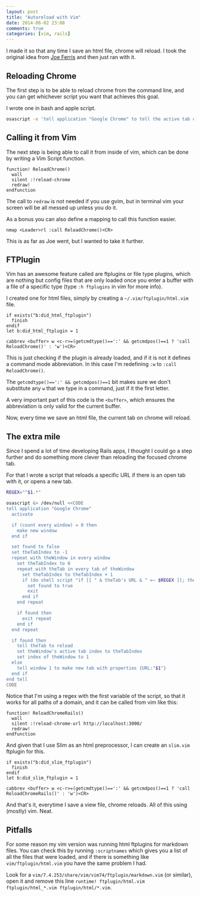 ```yaml
---
layout: post
title: "Autoreload with Vim"
date: 2014-06-02 23:08
comments: true
categories: [vim, rails]
---
```


I made it so that any time I save an html file, chrome will reload. I took the original idea from [Joe
Ferris](https://github.com/jferris/dotfiles/blob/master/vim/plugin/chrome.vim)
and then just ran with it.

## Reloading Chrome

The first step is to be able to reload chrome from the command line, and you can
get whichever script you want that achieves this goal.

I wrote one in bash and apple script.

``` bash
osascript -e 'tell application "Google Chrome" to tell the active tab of its first window to reload'
```

## Calling it from Vim

The next step is being able to call it from inside of vim, which can be done by
writing a Vim Script function.

``` vim
function! ReloadChrome()
  wall
  silent :!reload-chrome
  redraw!
endfunction
```

The call to `redraw` is not needed if you use gvim, but in terminal vim your
screen will be all messed up unless you do it.

As a bonus you can also define a mapping to call this function easier.

``` vim
nmap <Leader>rl :call ReloadChrome()<CR>
```

This is as far as Joe went, but I wanted to take it further.

## FTPlugin

Vim has an awesome feature called are ftplugins or file type plugins, which are
nothing but config files that are only loaded once you enter a buffer with a
file of a specific type (type `:h ftplugins` in vim for more info).

I created one for html files, simply by creating a `~/.vim/ftplugin/html.vim`
file.

``` vim
if exists("b:did_html_ftplugin")
  finish
endif
let b:did_html_ftplugin = 1

cabbrev <buffer> w <c-r>=(getcmdtype()==':' && getcmdpos()==1 ? 'call ReloadChrome()' : 'w')<CR>
```

This is just checking if the plugin is already loaded, and if it is not it
defines a command mode abbreviation. In this case I'm redefining `:w` to `:call
ReloadChrome()`.

The `getcmdtype()==':' && getcmdpos()==1` bit makes sure we don't
substitute any `w` that we type in a command, just if it the first letter.

A very important part of this code is the `<buffer>`, which ensures the
abbreviation is only valid for the current buffer.

Now, every time we save an html file, the current tab on chrome will reload.

## The extra mile

Since I spend a lot of time developing Rails apps, I thought I could go
a step further and do something more clever than reloading the focused chrome
tab.

For that I wrote a script that reloads a specific URL if there is an open tab with it,
or opens a new tab.

``` bash
REGEX="^$1.*"

osascript &> /dev/null <<CODE
tell application "Google Chrome"
  activate

  if (count every window) = 0 then
    make new window
  end if

  set found to false
  set theTabIndex to -1
  repeat with theWindow in every window
    set theTabIndex to 0
    repeat with theTab in every tab of theWindow
      set theTabIndex to theTabIndex + 1
      if (do shell script "if [[ " & theTab's URL & " =~ $REGEX ]]; then echo \"found\"; fi") as text is equal to "found" then
        set found to true
        exit
      end if
    end repeat

    if found then
      exit repeat
    end if
  end repeat

  if found then
    tell theTab to reload
    set theWindow's active tab index to theTabIndex
    set index of theWindow to 1
  else
    tell window 1 to make new tab with properties {URL:"$1"}
  end if
end tell
CODE
```

Notice that I'm using a regex with the first variable of the script, so that it
works for all paths of a domain, and it can be called from vim like this:

```vim
function! ReloadChromeRails()
  wall
  silent :!reload-chrome-url http://localhost:3000/
  redraw!
endfunction
```

And given that I use Slim as an html preprocessor, I can create an `slim.vim`
ftplugin for this.

``` vim
if exists("b:did_slim_ftplugin")
  finish
endif
let b:did_slim_ftplugin = 1

cabbrev <buffer> w <c-r>=(getcmdtype()==':' && getcmdpos()==1 ? 'call ReloadChromeRails()' : 'w')<CR>
```

And that's it, everytime I save a view file, chrome reloads. All of this using
(mostly) vim. Neat.

## Pitfalls

For some reason my vim version was running html ftplugins for markdown files.
You can check this by running `:scriptnames` which gives you a list of all the
files that were loaded, and if there is something like `vim/ftplugin/html.vim`
you have the same problem I had.

Look for a `vim/7.4.253/share/vim/vim74/ftplugin/markdown.vim` (or similar),
open it and remove this line `runtime! ftplugin/html.vim
ftplugin/html_*.vim ftplugin/html/*.vim`.
